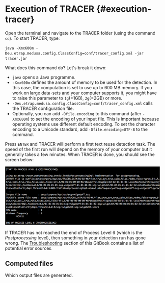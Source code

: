 # Execution of TRACER {#execution-tracer}

Open the terminal and navigate to the TRACER folder \(using the command `cd`\). To start TRACER, type:

`java -Xmx600m -Deu.etrap.medusa.config.ClassConfig=conf/tracer_config.xml -jar tracer.jar`

What does this command do? Let's break it down:

* `java` opens a Java programme.
* `-Xmx600m` defines the amount of memory to be used for the detection. In this case, the computation is set to use up to 600 MB memory. If you work on large data-sets and your computer supports it, you might have to raise this parameter to `1g`\(=1GB\), `2g`\(=2GB\) or more.
* `-Deu.etrap.medusa.config.ClassConfig=conf/tracer_config.xml` calls the TRACER configuration file.
* Optionally, you can add `-Dfile.encoding` to this command \(after `-Xmx600m`\) to set the encoding of your input file. This is important because operating systems use different default encoding. To set the character encoding to a Unicode standard, add `-Dfile.encoding=UTF-8` to the command.

Press `ENTER` and TRACER will perform a first text reuse detection task. The speed of the first run will depend on the memory of your computer but it generally takes a few minutes. When TRACER is done, you should see the screen below:

![](/assets/first-run.png)

If TRACER has not reached the end of Process Level 6 \(which is the _Postprocessing_ level\), then something in your detection run has gone wrong. The [Troubleshooting](/troubleshooting.md) section of this GitBook contains a list of potential error sources.

## Computed files

Which output files are generated.

